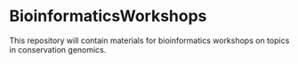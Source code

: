 # BioinformaticsWorkshops
This repository will contain materials for bioinformatics workshops on topics in conservation genomics.
